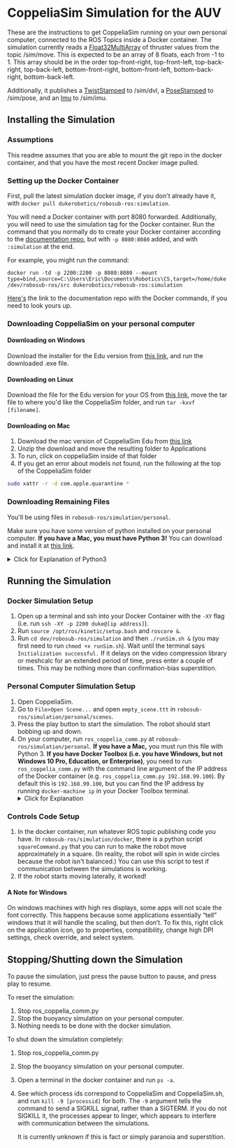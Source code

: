 ﻿# CoppeliaSim Simulation for the AUV
These are the instructions to get CoppeliaSim running on your own personal computer, connected to the ROS Topics inside a Docker container. The simulation currently reads a [Float32MultiArray](http://docs.ros.org/melodic/api/std_msgs/html/msg/Float32MultiArray.html) of thruster values from the topic /sim/move. This is expected to be an array of 8 floats, each from -1 to 1. This array should be in the order top-front-right, top-front-left, top-back-right, top-back-left, bottom-front-right, bottom-front-left, bottom-back-right, bottom-back-left.

Additionally, it publishes a [TwistStamped](http://docs.ros.org/melodic/api/geometry_msgs/html/msg/TwistStamped.html) to /sim/dvl, a [PoseStamped](http://docs.ros.org/melodic/api/geometry_msgs/html/msg/PoseStamped.html) to /sim/pose, and an [Imu](http://docs.ros.org/melodic/api/sensor_msgs/html/msg/Imu.html) to /sim/imu.

## Installing the Simulation
### Assumptions
This readme assumes that you are able to mount the git repo in the docker container, and that you have the most recent Docker image pulled. 

### Setting up the Docker Container
First, pull the latest simulation docker image, if you don't already have it, with `docker pull dukerobotics/robosub-ros:simulation`.

You will need a Docker container with port 8080 forwarded. Additionally, you will need to use the simulation tag for the Docker container. Run the command that you normally do to create your Docker container according to the [documentation repo](https://github.com/DukeRobotics/documentation/tree/master/docker), but with `-p 8080:8080` added, and with `:simulation` at the end.
    
For example, you might run the command:

`docker run -td -p 2200:2200 -p 8080:8080 --mount type=bind,source=C:\Users\Eric\Documents\Robotics\CS,target=/home/duke/dev/robosub-ros/src dukerobotics/robosub-ros:simulation`
    
[Here's](https://github.com/DukeRobotics/documentation/tree/master/docker) the link to the documentation repo with the Docker commands, if you need to look yours up.

### Downloading CoppeliaSim on your personal computer
#### Downloading on Windows
Download the installer for the Edu version from [this link](http://coppeliarobotics.com/winVersions), and run the downloaded .exe file.

#### Downloading on Linux
Download the file for the Edu version for your OS from [this link](http://coppeliarobotics.com/ubuntuVersions), move the tar file to where you'd like the CoppeliaSim folder, and run `tar -kxvf [filename]`.

#### Downloading on Mac
1. Download the mac version of CoppeliaSim Edu from [this link](http://coppeliarobotics.com/downloads)
2. Unzip the download and move the resulting folder to Applications
3. To run, click on coppeliaSim inside of that folder
4. If you get an error about models not found, run the following at the top of the CoppeliaSim folder
```bash
sudo xattr -r -d com.apple.quarantine *
```

### Downloading Remaining Files
You'll be using files in `robosub-ros/simulation/personal`.

Make sure you have some version of python installed on your personal computer. **If you have a Mac, you must have Python 3!** You can download and install it at [this link](https://www.python.org/downloads/release/python-381/).

<details>
    <summary>Click for Explanation of Python3</summary>
    You will need to run a python script on your personal computer (either from command line or from IDE) to have the simulations communicate with each other. For Macs, this script uses a library, which can cause permission errors when run by restricted programs. Because Python 2 is deprecated, it is a restricted program, while Python 3 is not.
</details>

## Running the Simulation
### Docker Simulation Setup
1. Open up a terminal and ssh into your Docker Container with the `-XY` flag (i.e. run `ssh -XY -p 2200 duke@[ip address]`).
2. Run `source /opt/ros/kinetic/setup.bash` and `roscore &`.
3. Run `cd dev/robosub-ros/simulation` and then `./runSim.sh &` (you may first need to run `chmod +x runSim.sh`). Wait until the terminal says `Initialization successful.` If it delays on the video compression library or meshcalc for an extended period of time, press enter a couple of times. This may be nothing more than confirmation-bias superstition.

### Personal Computer Simulation Setup
1. Open CoppeliaSim.
2. Go to `File>Open Scene...` and open `empty_scene.ttt` in `robosub-ros/simulation/personal/scenes`.
3. Press the play button to start the simulation. The robot should start bobbing up and down.
4. On your computer, run `ros_coppelia_comm.py` at `robosub-ros/simulation/personal`. **If you have a Mac,** you must run this file with Python 3. **If you have Docker Toolbox (i.e. you have Windows, but not Windows 10 Pro, Education, or Enterprise)**, you need to run `ros_coppelia_comm.py` with the command line argument of the IP address of the Docker container (e.g. `ros_coppelia_comm.py 192.168.99.100`). By default this is `192.168.99.100`, but you can find the IP address by running `docker-machine ip` in your Docker Toolbox terminal.
    <details>
        <summary>Click for Explanation</summary>        
        The reason for this is that Docker Toolbox handles the containers, and more specifically, their IP addresses, differently, requiring a different IP address. `192.168.99.100` is the default output of `docker-machine ip`, which is why it is used. If the simulation fails to connect, run `docker-machine ip` to see if the output is the IP address above.        
    </details>

### Controls Code Setup
1. In the docker container, run whatever ROS topic publishing code you have. In `robosub-ros/simulation/docker`, there is a python script `squareCommand.py` that you can run to make the robot move approximately in a square. (In reality, the robot will spin in wide circles because the robot isn't balanced.) You can use this script to test if communication between the simulations is working.
2. If the robot starts moving laterally, it worked!

#### A Note for Windows
On windows machines with high res displays, some apps will not scale the font correctly. This happens because some applications essentially “tell” windows that it will handle the scaling, but then don’t. To fix this, right click on the application icon, go to properties, compatibility, change high DPI settings, check override, and select system.

## Stopping/Shutting down the Simulation
To pause the simulation, just press the pause button to pause, and press play to resume.

To reset the simulation:
1. Stop ros_coppelia_comm.py
2. Stop the buoyancy simulation on your personal computer. 
3. Nothing needs to be done with the docker simulation.

To shut down the simulation completely:
1. Stop ros_coppelia_comm.py
2. Stop the buoyancy simulation on your personal computer.
3. Open a terminal in the docker container and run `ps -a`.
4. See which process ids correspond to CoppeliaSim and CoppeliaSim.sh, and run `kill -9 [processid]` for both. The `-9` argument tells the command to send a SIGKILL signal, rather than a SIGTERM. If you do not SIGKILL it, the processes appear to linger, which appears to interfere with communication between the simulations.
    
    It is currently unknown if this is fact or simply paranoia and superstition.
